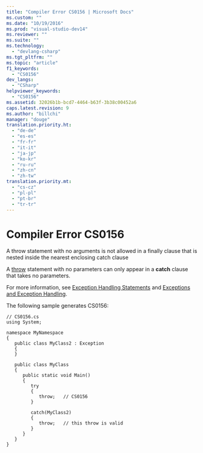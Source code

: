 ```yaml
---
title: "Compiler Error CS0156 | Microsoft Docs"
ms.custom: ""
ms.date: "10/19/2016"
ms.prod: "visual-studio-dev14"
ms.reviewer: ""
ms.suite: ""
ms.technology: 
  - "devlang-csharp"
ms.tgt_pltfrm: ""
ms.topic: "article"
f1_keywords: 
  - "CS0156"
dev_langs: 
  - "CSharp"
helpviewer_keywords: 
  - "CS0156"
ms.assetid: 32026b1b-bcd7-4464-b63f-3b38c00452a6
caps.latest.revision: 9
ms.author: "billchi"
manager: "douge"
translation.priority.ht: 
  - "de-de"
  - "es-es"
  - "fr-fr"
  - "it-it"
  - "ja-jp"
  - "ko-kr"
  - "ru-ru"
  - "zh-cn"
  - "zh-tw"
translation.priority.mt: 
  - "cs-cz"
  - "pl-pl"
  - "pt-br"
  - "tr-tr"
---
```

# Compiler Error CS0156
A throw statement with no arguments is not allowed in a finally clause that is nested inside the nearest enclosing catch clause  
  
 A [throw](../Topic/throw%20\(C%23%20Reference\).md) statement with no parameters can only appear in a **catch** clause that takes no parameters.  
  
 For more information, see [Exception Handling Statements](../Topic/Exception%20Handling%20Statements%20\(C%23%20Reference\).md) and [Exceptions and Exception Handling](../Topic/Exceptions%20and%20Exception%20Handling%20\(C%23%20Programming%20Guide\).md).  
  
 The following sample generates CS0156:  
  
```  
// CS0156.cs  
using System;  
  
namespace MyNamespace  
{  
   public class MyClass2 : Exception  
   {  
   }  
  
   public class MyClass  
   {  
      public static void Main()  
      {  
         try  
         {  
            throw;   // CS0156  
         }  
  
         catch(MyClass2)  
         {  
            throw;   // this throw is valid  
         }  
      }  
   }  
}  
```